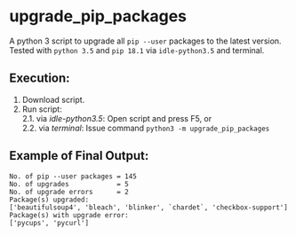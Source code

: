 # upgrade_pip_packages

A python 3 script to upgrade all `pip --user` packages to the latest version.<br/>
Tested with `python 3.5` and `pip 18.1` via `idle-python3.5` and terminal. <br/>

## Execution:
1. Download script.<br/>
2. Run script:<br/>
    2.1. via _idle-python3.5_:  Open script and press F5, or <br/>
    2.2. via _terminal_: Issue command `python3 -m upgrade_pip_packages`<br/>

## Example of Final Output:
```
No. of pip --user packages = 145
No. of upgrades            = 5
No. of upgrade errors      = 2
Package(s) upgraded:
['beautifulsoup4', 'bleach', 'blinker', `chardet`, 'checkbox-support']
Package(s) with upgrade error:
['pycups', 'pycurl']
```
